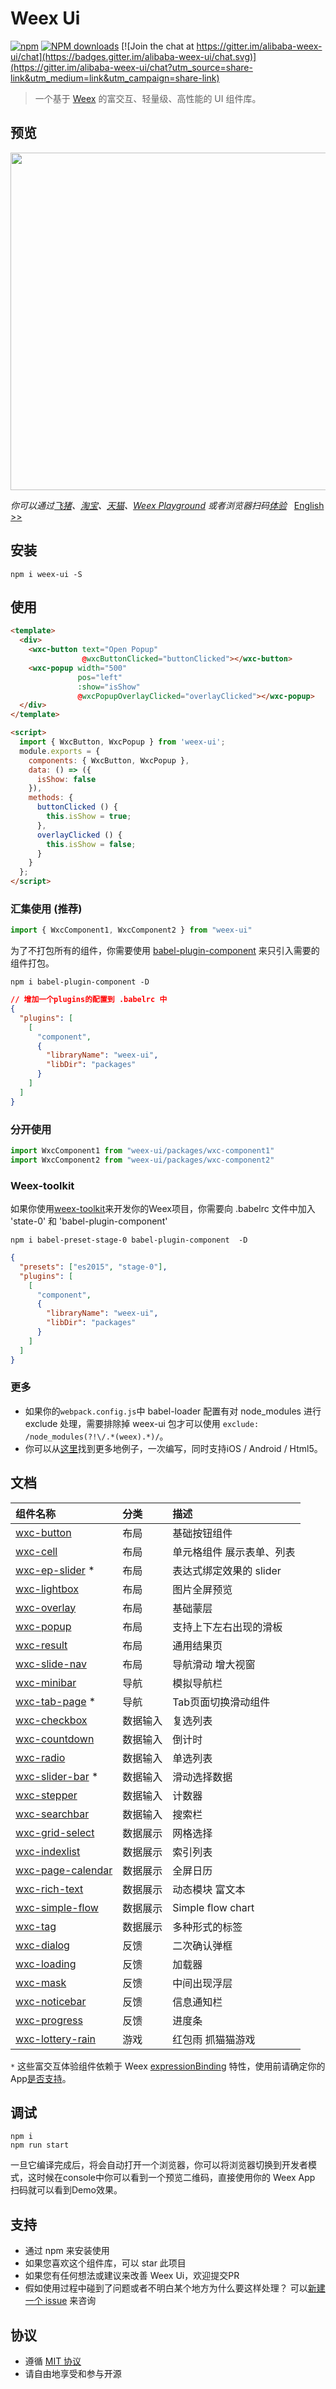 # Weex Ui 

[![npm](https://img.shields.io/npm/v/weex-ui.svg?maxAge=3600)](https://www.npmjs.com/package/weex-ui)
[![NPM downloads](http://img.shields.io/npm/dm/weex-ui.svg)](https://npmjs.org/package/weex-ui)
[![Join the chat at https://gitter.im/alibaba-weex-ui/chat](https://badges.gitter.im/alibaba-weex-ui/chat.svg)](https://gitter.im/alibaba-weex-ui/chat?utm_source=share-link&utm_medium=link&utm_campaign=share-link)

> 一个基于 [Weex](https://github.com/apache/incubator-weex) 的富交互、轻量级、高性能的 UI 组件库。

## 预览
<img src="https://img.alicdn.com/tfs/TB1O2ulhgoQMeJjy0FoXXcShVXa-1282-986.jpg" width=540/>

*你可以通过[飞猪](http://www.fliggy.com/mobile/?spm=181.52816.a1z6c.19.1fcc529aNQO84O&ad_id=&am_id=1301048151a679d80b29)、[淘宝](https://mpage.taobao.com/hd/download.html?spm=a21bo.50862.201858.1.5523e29eOKuPPN)、[天猫](https://pages.tmall.com/wow/portal/act/app-download?spm=875.7931836/B.a2226mz.16&scm=1027.1.1.1)、[Weex Playground](https://weex.apache.org/cn/playground.html) 或者浏览器扫码[体验](https://h5.m.taobao.com/trip/weex-ui/index.html?_wx_tpl=https%3A%2F%2Fh5.m.taobao.com%2Ftrip%2Fweex-ui%2Fdemo%2Findex.native-min.js)* &nbsp;&nbsp;[English >>](./README.md)

## 安装

```shell
npm i weex-ui -S
```

## 使用

```html
<template>
  <div>
    <wxc-button text="Open Popup"
                @wxcButtonClicked="buttonClicked"></wxc-button>
    <wxc-popup width="500"
               pos="left"
               :show="isShow"
               @wxcPopupOverlayClicked="overlayClicked"></wxc-popup>
  </div>
</template>

<script>
  import { WxcButton, WxcPopup } from 'weex-ui';
  module.exports = {
    components: { WxcButton, WxcPopup },
    data: () => ({
      isShow: false
    }),
    methods: {
      buttonClicked () {
        this.isShow = true;
      },
      overlayClicked () {
        this.isShow = false;
      }
    }
  };
</script>
```

### 汇集使用 (推荐)

```javascript
import { WxcComponent1, WxcComponent2 } from "weex-ui"
```
为了不打包所有的组件，你需要使用 [babel-plugin-component](https://www.npmjs.com/package/babel-plugin-component) 来只引入需要的组件打包。

```shell
npm i babel-plugin-component -D
```

```json
// 增加一个plugins的配置到 .babelrc 中
{
  "plugins": [
    [
      "component",
      {
        "libraryName": "weex-ui",
        "libDir": "packages"
      }
    ]
  ]
}
```

### 分开使用

```javascript
import WxcComponent1 from "weex-ui/packages/wxc-component1"
import WxcComponent2 from "weex-ui/packages/wxc-component2"
```
### Weex-toolkit
如果你使用[weex-toolkit](https://github.com/weexteam/weex-toolkit)来开发你的Weex项目，你需要向 .babelrc 文件中加入 'state-0' 和 'babel-plugin-component'

```shell
npm i babel-preset-stage-0 babel-plugin-component  -D
```

```json
{
  "presets": ["es2015", "stage-0"],
  "plugins": [
    [
      "component",
      {
        "libraryName": "weex-ui",
        "libDir": "packages"
      }
    ]
  ]
}
```

### 更多
- 如果你的`webpack.config.js`中 babel-loader 配置有对 node_modules 进行 exclude 处理，需要排除掉 weex-ui 包才可以使用 `exclude: /node_modules(?!\/.*(weex).*)/`。
- 你可以从[这里](https://github.com/alibaba/weex-ui/tree/master/example)找到更多地例子，一次编写，同时支持iOS / Android / Html5。

## 文档
|组件名称|分类|描述|
|:--|:--|:--|
|[wxc-button](./packages/wxc-button/README.md)|布局|基础按钮组件|
|[wxc-cell](./packages/wxc-cell/README.md)|布局|单元格组件 展示表单、列表|
|[wxc-ep-slider](./packages/wxc-ep-slider/README.md) * |布局|表达式绑定效果的 slider |
|[wxc-lightbox](./packages/wxc-lightbox/README.md)|布局|图片全屏预览|
|[wxc-overlay](./packages/wxc-overlay/README.md)|布局|基础蒙层|
|[wxc-popup](./packages/wxc-popup/README.md)|布局|支持上下左右出现的滑板|
|[wxc-result](./packages/wxc-result/README.md)|布局|通用结果页|
|[wxc-slide-nav](./packages/wxc-slide-nav/README.md)|布局|导航滑动 增大视窗|
|[wxc-minibar](./packages/wxc-minibar/README.md)|导航|模拟导航栏|
|[wxc-tab-page](./packages/wxc-tab-page/README.md) * |导航|Tab页面切换滑动组件|
|[wxc-checkbox](./packages/wxc-checkbox/README.md)|数据输入|复选列表|
|[wxc-countdown](./packages/wxc-countdown/README.md)|数据输入|倒计时|
|[wxc-radio](./packages/wxc-radio/README.md)|数据输入|单选列表|
|[wxc-slider-bar](./packages/wxc-slider-bar/README.md) * |数据输入|滑动选择数据|
|[wxc-stepper](./packages/wxc-stepper/README.md)|数据输入|计数器|
|[wxc-searchbar](./packages/wxc-searchbar/README.md)|数据输入|搜索栏|
|[wxc-grid-select](./packages/wxc-grid-select/README.md)|数据展示|网格选择|
|[wxc-indexlist](./packages/wxc-indexlist/README.md)|数据展示|索引列表|
|[wxc-page-calendar](./packages/wxc-page-calendar/README.md)|数据展示|全屏日历|
|[wxc-rich-text](./packages/wxc-rich-text/README.md)|数据展示|动态模块 富文本|
|[wxc-simple-flow](./packages/wxc-simple-flow/README.md)|数据展示|Simple flow chart|
|[wxc-tag](./packages/wxc-tag/README.md)|数据展示|多种形式的标签|
|[wxc-dialog](./packages/wxc-dialog/README.md)|反馈|二次确认弹框|
|[wxc-loading](./packages/wxc-loading/README.md)|反馈|加载器|
|[wxc-mask](./packages/wxc-mask/README.md)|反馈|中间出现浮层|
|[wxc-noticebar](./packages/wxc-noticebar/README.md)|反馈|信息通知栏|
|[wxc-progress](./packages/wxc-progress/README.md)|反馈|进度条|
|[wxc-lottery-rain](./packages/wxc-lottery-rain/README.md)|游戏|红包雨 抓猫猫游戏|

`*` 这些富交互体验组件依赖于 Weex [expressionBinding](https://github.com/alibaba/weex/issues/1730) 特性，使用前请确定你的App[是否支持](https://github.com/alibaba/weex-ui/issues/6)。

## 调试

```shell
npm i
npm run start
```

一旦它编译完成后，将会自动打开一个浏览器，你可以将浏览器切换到开发者模式，这时候在console中你可以看到一个预览二维码，直接使用你的 Weex App 扫码就可以看到Demo效果。

## 支持

- 通过 npm 来安装使用
- 如果您喜欢这个组件库，可以 star 此项目
- 如果您有任何想法或建议来改善 Weex Ui，欢迎提交PR
- 假如使用过程中碰到了问题或者不明白某个地方为什么要这样处理？ 可以[新建一个 issue](https://github.com/alibaba/weex-ui/issues/new) 来咨询

## 协议
- 遵循 [MIT 协议](http://opensource.org/licenses/MIT)
- 请自由地享受和参与开源
